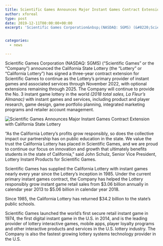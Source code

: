 ```yaml
---
title: Scientific Games Announces Major Instant Games Contract Extension With California State Lottery
author: xforeal 
type: post
date: 2019-12-11T00:00:00+00:00
excerpt: 'Scientific Games Corporation&nbsp;(NASDAQ: SGMS) (&#8220;Scientific Games&#8221; or the &#8220;Company&#8221;) announced the California State Lottery (the &#8220;Lottery&#8221; or &#8220;California Lottery&#8221;) has signed a three-year contract extension for Scientific Games to continue as the Lottery&#8217;s primary provider of instant games and associated services through November 2022, with optional extensions remaining through 2025'


categories:
  - news

---
```

Scientific Games Corporation&nbsp;(NASDAQ: SGMS) (&#8220;Scientific Games&#8221; or the &#8220;Company&#8221;) announced the California State Lottery (the &#8220;Lottery&#8221; or &#8220;California Lottery&#8221;) has signed a three-year contract extension for Scientific Games to continue as the Lottery&#8217;s primary provider of instant games and associated services through November 2022, with optional extensions remaining through 2025. The Company will continue to provide the No. 3 instant game lottery in the world _(2018 total sales, La Fleur&#8217;s Almanac)_ with instant games and services, including product and player research, game design, game portfolio planning, integrated marketing programs and retailer account management.

<div id="DivAssetPlaceHolder1_mailru_css_attribute_postfix" class="PRN_ImbeddedAssetReference_mailru_css_attribute_postfix">
  <p>
    <img title="Scientific Games Announces Major Instant Games Contract Extension with California State Lottery" src="https://mma.prnewswire.com/media/1043052/Scientific_Games_Instant_Games_Contract_California_State_Lottery.jpg" />
  </p>
</div>

&#8220;As the California Lottery&#8217;s profits grow responsibly, so does the collective impact our partnership has on public education in the state. We value the trust the California Lottery has placed in Scientific Games, and we are proud to continue our focus on innovation and growth that ultimately benefits students in the state of California,&#8221; said John Schulz, Senior Vice President, Lottery Instant Products for Scientific Games.

Scientific Games has supplied the California Lottery with instant games nearly every year since the Lottery&#8217;s inception in 1985. Under the current primary instant games contract, the Company has helped the Lottery responsibly grow instant game retail sales from $3.06 billion annually in calendar year 2013 to $5.06 billion in calendar year 2018.

Since 1985, the California Lottery has returned $34.2 billion to the state&#8217;s public schools.

Scientific Games launched the world&#8217;s first secure retail instant game in 1974, the first digital instant game in the U.S. in 2014, and is the leading provider of lottery interactive games, mobile apps, player loyalty programs and other interactive products and services in the U.S. lottery industry. The Company is also the fastest growing lottery systems technology provider in the U.S.